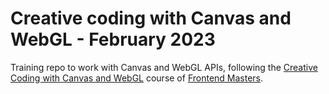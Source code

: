 # Creative coding with Canvas and WebGL - February 2023

Training repo to work with Canvas and WebGL APIs, following the [Creative Coding with Canvas and WebGL](https://frontendmasters.com/courses/canvas-webgl/) course of [Frontend Masters](https://frontendmasters.com/).
